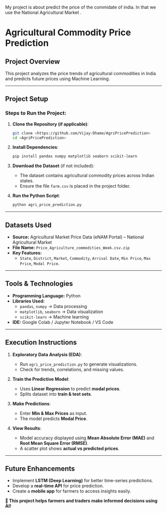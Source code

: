 My project is about predict the price of the commidate of india. In that we use the National Agricultural Market .
# Agricultural Commodity Price Prediction

## **Project Overview**
This project analyzes the price trends of agricultural commodities in India and predicts future prices using Machine Learning.

---

## **Project Setup**
### Steps to Run the Project:
1. **Clone the Repository (if applicable)**:
   ```bash
   git clone <https://github.com/Vijay-Dhame/AgriPricePrediction>
   cd <AgriPricePrediction>
   ```
2. **Install Dependencies**:
   ```bash
   pip install pandas numpy matplotlib seaborn scikit-learn
   ```
3. **Download the Dataset** (if not included):
   - The dataset contains agricultural commodity prices across Indian states.
   - Ensure the file `farm.csv` is placed in the project folder.

4. **Run the Python Script**:
   ```bash
   python agri_price_prediction.py
   ```

---

## **Datasets Used**
- **Source:** Agricultural Market Price Data (eNAM Portal) – National Agricultural Market 
- **File Name:** `Price_Agriculture_commodities_Week.csv.zip`
- **Key Features:**
  - `State`, `District`, `Market`, `Commodity`, `Arrival Date`, `Min Price`, `Max Price`, `Modal Price`.

---

## **Tools & Technologies**
- **Programming Language:** Python
- **Libraries Used:**
  - `pandas`, `numpy` → Data processing
  - `matplotlib`, `seaborn` → Data visualization
  - `scikit-learn` → Machine learning
- **IDE:** Google Colab / Jupyter Notebook / VS Code

---

## **Execution Instructions**
1. **Exploratory Data Analysis (EDA)**:
   - Run `agri_price_prediction.py` to generate visualizations.
   - Check for trends, correlations, and missing values.

2. **Train the Predictive Model**:
   - Uses **Linear Regression** to predict **modal prices**.
   - Splits dataset into **train & test sets**.

3. **Make Predictions**:
   - Enter **Min & Max Prices** as input.
   - The model predicts **Modal Price**.

4. **View Results**:
   - Model accuracy displayed using **Mean Absolute Error (MAE)** and **Root Mean Square Error (RMSE)**.
   - A scatter plot shows **actual vs predicted prices**.

---

## **Future Enhancements**
- Implement **LSTM (Deep Learning)** for better time-series predictions.
- Develop a **real-time API** for price prediction.
- Create a **mobile app** for farmers to access insights easily.

**🚀 This project helps farmers and traders make informed decisions using AI!**


